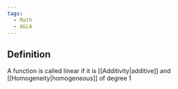```yaml
---
tags:
  - Math
  - AGLA
---
```

## Definition
A function is called linear if it is [[Additivity|additive]] and [[Homogeneity|homogeneous]] of degree 1